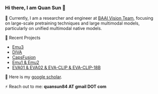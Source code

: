 ### Hi there, I am Quan Sun 👋

<!-- <img src="https://komarev.com/ghpvc/?username=Quan-Sun&label=Profile%20views&color=0e75b6&style=flat" alt="Quan-Sun" /> -->

🌱 Currently, I am a researcher and engineer at [BAAI Vision Team](https://github.com/baaivision), focusing on large-scale pretraining techniques and large multimodal models, particularly on unified multimodal native models.

🌟 Recent Projects
- [Emu3](https://github.com/baaivision/Emu3)
- [DIVA](https://github.com/baaivision/DIVA)
- [CapsFusion](https://github.com/baaivision/CapsFusion)
- [Emu1 & Emu2](https://github.com/baaivision/Emu)
- [EVA01 & EVA02 & EVA-CLIP & EVA-CLIP-18B](https://github.com/baaivision/EVA)

🔭 Here is my [google scholar](https://scholar.google.com/citations?user=pVKiHdEAAAAJ&hl=en).

⚡ Reach out to me: **quansun84 AT gmail DOT com**

<!-- [![Quan-Sun's github stats](https://github-readme-stats.vercel.app/api?username=Quan-Sun)](https://github.com/anuraghazra/github-readme-stats) -->
